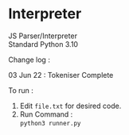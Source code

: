 # Interpreter


JS Parser/Interpreter<br>
Standard Python 3.10

Change log :

03 Jun 22 : Tokeniser Complete


To run : 
  1. Edit `file.txt` for desired code.
  2. Run Command : <br>
        `python3 runner.py`
